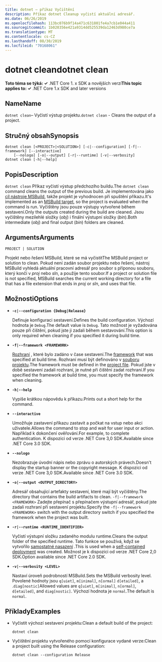 ```yaml
---
title: dotnet – příkaz Vyčištění
description: Příkaz dotnet Cleanup vyčistí aktuální adresář.
ms.date: 06/26/2019
ms.openlocfilehash: 113bc076b9f14a471c631801fe4a7cb1e044a411
ms.sourcegitcommit: 1b020356e421a9314dd525539da12463d980ce7a
ms.translationtype: MT
ms.contentlocale: cs-CZ
ms.lasthandoff: 08/30/2019
ms.locfileid: "70168061"
---
```

# <a name="dotnet-clean"></a><span data-ttu-id="a5b09-103">dotnet clean</span><span class="sxs-lookup"><span data-stu-id="a5b09-103">dotnet clean</span></span>

<span data-ttu-id="a5b09-104">**Toto téma se týká: ✓** .NET Core 1. x SDK a novějších verzí</span><span class="sxs-lookup"><span data-stu-id="a5b09-104">**This topic applies to: ✓** .NET Core 1.x SDK and later versions</span></span>

<!-- todo: uncomment when all CLI commands are reviewed
[!INCLUDE [topic-appliesto-net-core-all](../../../includes/topic-appliesto-net-core-all.md)]
-->

## <a name="name"></a><span data-ttu-id="a5b09-105">Name</span><span class="sxs-lookup"><span data-stu-id="a5b09-105">Name</span></span>

<span data-ttu-id="a5b09-106">`dotnet clean`– Vyčistí výstup projektu.</span><span class="sxs-lookup"><span data-stu-id="a5b09-106">`dotnet clean` - Cleans the output of a project.</span></span>

## <a name="synopsis"></a><span data-ttu-id="a5b09-107">Stručný obsah</span><span class="sxs-lookup"><span data-stu-id="a5b09-107">Synopsis</span></span>

```console
dotnet clean [<PROJECT>|<SOLUTION>] [-c|--configuration] [-f|--framework] [--interactive] 
    [--nologo] [-o|--output] [-r|--runtime] [-v|--verbosity]
dotnet clean [-h|--help]
```

## <a name="description"></a><span data-ttu-id="a5b09-108">Popis</span><span class="sxs-lookup"><span data-stu-id="a5b09-108">Description</span></span>

<span data-ttu-id="a5b09-109">`dotnet clean` Příkaz vyčistí výstup předchozího buildu.</span><span class="sxs-lookup"><span data-stu-id="a5b09-109">The `dotnet clean` command cleans the output of the previous build.</span></span> <span data-ttu-id="a5b09-110">Je implementována jako [cíl nástroje MSBuild](/visualstudio/msbuild/msbuild-targets), takže projekt je vyhodnocen při spuštění příkazu.</span><span class="sxs-lookup"><span data-stu-id="a5b09-110">It's implemented as an [MSBuild target](/visualstudio/msbuild/msbuild-targets), so the project is evaluated when the command is run.</span></span> <span data-ttu-id="a5b09-111">Vyčištěny jsou pouze výstupy vytvořené během sestavení.</span><span class="sxs-lookup"><span data-stu-id="a5b09-111">Only the outputs created during the build are cleaned.</span></span> <span data-ttu-id="a5b09-112">Jsou vyčištěny mezilehlé složky (*obj*) i finální výstupní složky (*bin*).</span><span class="sxs-lookup"><span data-stu-id="a5b09-112">Both intermediate (*obj*) and final output (*bin*) folders are cleaned.</span></span>

## <a name="arguments"></a><span data-ttu-id="a5b09-113">Arguments</span><span class="sxs-lookup"><span data-stu-id="a5b09-113">Arguments</span></span>

`PROJECT | SOLUTION`

<span data-ttu-id="a5b09-114">Projekt nebo řešení MSBuild, které se má vyčistit</span><span class="sxs-lookup"><span data-stu-id="a5b09-114">The MSBuild project or solution to clean.</span></span> <span data-ttu-id="a5b09-115">Pokud není zadán soubor projektu nebo řešení, nástroj MSBuild vyhledá aktuální pracovní adresář pro soubor s příponou souboru, který končí v *proj* nebo *sln*, a použije tento soubor.</span><span class="sxs-lookup"><span data-stu-id="a5b09-115">If a project or solution file is not specified, MSBuild searches the current working directory for a file that has a file extension that ends in *proj* or *sln*, and uses that file.</span></span>

## <a name="options"></a><span data-ttu-id="a5b09-116">Možnosti</span><span class="sxs-lookup"><span data-stu-id="a5b09-116">Options</span></span>

* **`-c|--configuration {Debug|Release}`**

  <span data-ttu-id="a5b09-117">Definuje konfiguraci sestavení.</span><span class="sxs-lookup"><span data-stu-id="a5b09-117">Defines the build configuration.</span></span> <span data-ttu-id="a5b09-118">Výchozí hodnota je `Debug`.</span><span class="sxs-lookup"><span data-stu-id="a5b09-118">The default value is `Debug`.</span></span> <span data-ttu-id="a5b09-119">Tato možnost je vyžadována pouze při čištění, pokud jste ji zadali během sestavování.</span><span class="sxs-lookup"><span data-stu-id="a5b09-119">This option is only required when cleaning if you specified it during build time.</span></span>

* **`-f|--framework <FRAMEWORK>`**

  <span data-ttu-id="a5b09-120">[Rozhraní](../../standard/frameworks.md) , které bylo zadáno v čase sestavení.</span><span class="sxs-lookup"><span data-stu-id="a5b09-120">The [framework](../../standard/frameworks.md) that was specified at build time.</span></span> <span data-ttu-id="a5b09-121">Rozhraní musí být definováno v [souboru projektu](csproj.md).</span><span class="sxs-lookup"><span data-stu-id="a5b09-121">The framework must be defined in the [project file](csproj.md).</span></span> <span data-ttu-id="a5b09-122">Pokud jste v době sestavení zadali rozhraní, je nutné při čištění zadat rozhraní.</span><span class="sxs-lookup"><span data-stu-id="a5b09-122">If you specified the framework at build time, you must specify the framework when cleaning.</span></span>

* **`-h|--help`**

  <span data-ttu-id="a5b09-123">Vypíše krátkou nápovědu k příkazu.</span><span class="sxs-lookup"><span data-stu-id="a5b09-123">Prints out a short help for the command.</span></span>

* **`--interactive`**

  <span data-ttu-id="a5b09-124">Umožňuje zastavení příkazu zastavit a počkat na vstup nebo akci uživatele.</span><span class="sxs-lookup"><span data-stu-id="a5b09-124">Allows the command to stop and wait for user input or action.</span></span> <span data-ttu-id="a5b09-125">Například k dokončení ověřování.</span><span class="sxs-lookup"><span data-stu-id="a5b09-125">For example, to complete authentication.</span></span> <span data-ttu-id="a5b09-126">K dispozici od verze .NET Core 3,0 SDK.</span><span class="sxs-lookup"><span data-stu-id="a5b09-126">Available since .NET Core 3.0 SDK.</span></span>

* **`--nologo`**

  <span data-ttu-id="a5b09-127">Nezobrazuje úvodní nápis nebo zprávu o autorských právech.</span><span class="sxs-lookup"><span data-stu-id="a5b09-127">Doesn't display the startup banner or the copyright message.</span></span> <span data-ttu-id="a5b09-128">K dispozici od verze .NET Core 3,0 SDK.</span><span class="sxs-lookup"><span data-stu-id="a5b09-128">Available since .NET Core 3.0 SDK.</span></span>

* **`-o|--output <OUTPUT_DIRECTORY>`**

  <span data-ttu-id="a5b09-129">Adresář obsahující artefakty sestavení, které mají být vyčištěny.</span><span class="sxs-lookup"><span data-stu-id="a5b09-129">The directory that contains the build artifacts to clean.</span></span> <span data-ttu-id="a5b09-130">`-f|--framework <FRAMEWORK>` Zadejte přepínač s přepínačem výstupní adresář, pokud jste zadali rozhraní při sestavení projektu.</span><span class="sxs-lookup"><span data-stu-id="a5b09-130">Specify the `-f|--framework <FRAMEWORK>` switch with the output directory switch if you specified the framework when the project was built.</span></span>

* **`-r|--runtime <RUNTIME_IDENTIFIER>`**

  <span data-ttu-id="a5b09-131">Vyčistí výstupní složku zadaného modulu runtime.</span><span class="sxs-lookup"><span data-stu-id="a5b09-131">Cleans the output folder of the specified runtime.</span></span> <span data-ttu-id="a5b09-132">Tato funkce se používá, když se vytvořilo [samostatné nasazení](../deploying/index.md#self-contained-deployments-scd) .</span><span class="sxs-lookup"><span data-stu-id="a5b09-132">This is used when a [self-contained deployment](../deploying/index.md#self-contained-deployments-scd) was created.</span></span> <span data-ttu-id="a5b09-133">Možnost je k dispozici od verze .NET Core 2,0 SDK.</span><span class="sxs-lookup"><span data-stu-id="a5b09-133">Option available since .NET Core 2.0 SDK.</span></span>

* **`-v|--verbosity <LEVEL>`**

  <span data-ttu-id="a5b09-134">Nastaví úroveň podrobností MSBuild.</span><span class="sxs-lookup"><span data-stu-id="a5b09-134">Sets the MSBuild verbosity level.</span></span> <span data-ttu-id="a5b09-135">Povolené hodnoty jsou `q[uiet]`, `m[inimal]`, `n[ormal]` `d[etailed]`, a .`diag[nostic]`</span><span class="sxs-lookup"><span data-stu-id="a5b09-135">Allowed values are `q[uiet]`, `m[inimal]`, `n[ormal]`, `d[etailed]`, and `diag[nostic]`.</span></span> <span data-ttu-id="a5b09-136">Výchozí hodnota je `normal`.</span><span class="sxs-lookup"><span data-stu-id="a5b09-136">The default is `normal`.</span></span>

## <a name="examples"></a><span data-ttu-id="a5b09-137">Příklady</span><span class="sxs-lookup"><span data-stu-id="a5b09-137">Examples</span></span>

* <span data-ttu-id="a5b09-138">Vyčistit výchozí sestavení projektu:</span><span class="sxs-lookup"><span data-stu-id="a5b09-138">Clean a default build of the project:</span></span>

  ```console
  dotnet clean
  ```

* <span data-ttu-id="a5b09-139">Vyčištění projektu vytvořeného pomocí konfigurace vydané verze:</span><span class="sxs-lookup"><span data-stu-id="a5b09-139">Clean a project built using the Release configuration:</span></span>

  ```console
  dotnet clean --configuration Release
  ```
